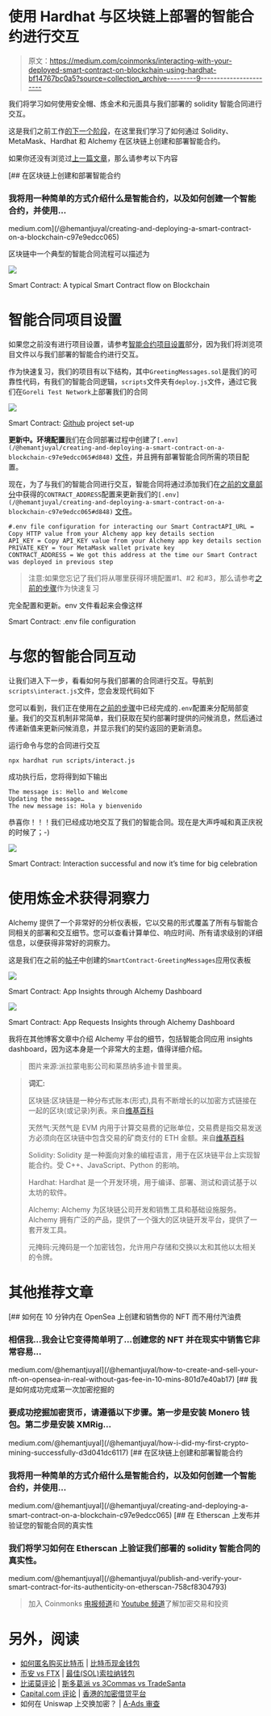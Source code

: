 # 使用 Hardhat 与区块链上部署的智能合约进行交互

> 原文：<https://medium.com/coinmonks/interacting-with-your-deployed-smart-contract-on-blockchain-using-hardhat-bf14767bc0a5?source=collection_archive---------9----------------------->

我们将学习如何使用安全帽、炼金术和元面具与我们部署的 solidity 智能合同进行交互。

这是我们之前工作[的下一个阶段](/@hemantjuyal/creating-and-deploying-a-smart-contract-on-a-blockchain-c97e9edcc065)，在这里我们学习了如何通过 Solidity、MetaMask、Hardhat 和 Alchemy 在区块链上创建和部署智能合约。

如果你还没有浏览过[上一篇文章](/@hemantjuyal/creating-and-deploying-a-smart-contract-on-a-blockchain-c97e9edcc065)，那么请参考以下内容

[](/@hemantjuyal/creating-and-deploying-a-smart-contract-on-a-blockchain-c97e9edcc065) [## 在区块链上创建和部署智能合约

### 我将用一种简单的方式介绍什么是智能合约，以及如何创建一个智能合约，并使用…

medium.com](/@hemantjuyal/creating-and-deploying-a-smart-contract-on-a-blockchain-c97e9edcc065) 

区块链中一个典型的智能合同流程可以描述为

![](img/603ed70bee75a71994d2901b192a80d7.png)

Smart Contract: A typical Smart Contract flow on Blockchain

# 智能合同项目设置

如果您之前没有进行项目设置，请参考[智能合约项目设置](/@hemantjuyal/creating-and-deploying-a-smart-contract-on-a-blockchain-c97e9edcc065#112c)部分，因为我们将浏览项目文件以与我们部署的智能合约进行交互。

作为快速复习，我们的项目有以下结构，其中`GreetingMessages.sol`是我们的可靠性代码，有我们的智能合同逻辑，`scripts`文件夹有`deploy.js`文件，通过它我们在`Goreli Test Network`上部署我们的合同

![](img/dbe21b6c936e26ec9d351e42783d115d.png)

Smart Contract: [Github](https://github.com/hemantjuyal/smart-contract) project set-up

**更新中。环境配置**我们在合同部署过程中创建了`[.env](/@hemantjuyal/creating-and-deploying-a-smart-contract-on-a-blockchain-c97e9edcc065#d848)` [文件](/@hemantjuyal/creating-and-deploying-a-smart-contract-on-a-blockchain-c97e9edcc065#d848)，并且拥有部署智能合同所需的项目配置。

现在，为了与我们的智能合同进行交互，智能合同将通过添加我们在[之前的文章部分](/@hemantjuyal/creating-and-deploying-a-smart-contract-on-a-blockchain-c97e9edcc065#3327)中获得的`CONTRACT_ADDRESS`配置来更新我们的`[.env](/@hemantjuyal/creating-and-deploying-a-smart-contract-on-a-blockchain-c97e9edcc065#d848)` [文件](/@hemantjuyal/creating-and-deploying-a-smart-contract-on-a-blockchain-c97e9edcc065#d848)。

```
#.env file configuration for interacting our Smart ContractAPI_URL = Copy HTTP value from your Alchemy app key details section
API_KEY = Copy API_KEY value from your Alchemy app key details section
PRIVATE_KEY = Your MetaMask wallet private key
CONTRACT_ADDRESS = We got this address at the time our Smart Contract was deployed in previous step
```

> 注意:如果您忘记了我们将从哪里获得环境配置#1、#2 和#3，那么请参考[之前的步骤](/@hemantjuyal/creating-and-deploying-a-smart-contract-on-a-blockchain-c97e9edcc065#d848)作为快速复习

完全配置和更新。env 文件看起来会像这样

Smart Contract: .env file configuration

# 与您的智能合同互动

让我们进入下一步，看看如何与我们部署的合同进行交互。导航到`scripts\interact.js`文件，您会发现代码如下

您可以看到，我们正在使用在[之前的步骤](/@hemantjuyal/creating-and-deploying-a-smart-contract-on-a-blockchain-c97e9edcc065#d848)中已经完成的`.env`配置来分配局部变量。我们的交互机制非常简单，我们获取在契约部署时提供的问候消息，然后通过传递新值来更新问候消息，并显示我们的契约返回的更新消息。

运行命令与您的合同进行交互

```
npx hardhat run scripts/interact.js
```

成功执行后，您将得到如下输出

```
The message is: Hello and Welcome
Updating the message…
The new message is: Hola y bienvenido
```

恭喜你！！！我们已经成功地交互了我们的智能合同。现在是大声呼喊和真正庆祝的时候了；-)

![](img/08371c7ec7ef1cecf909f2da6e24dbb0.png)

Smart Contract: Interaction successful and now it’s time for big celebration

# 使用炼金术获得洞察力

Alchemy 提供了一个非常好的分析仪表板，它以交易的形式覆盖了所有与智能合同相关的部署和交互细节。您可以查看计算单位、响应时间、所有请求级别的详细信息，以便获得非常好的洞察力。

这是我们在之前的[帖子](/@hemantjuyal/creating-and-deploying-a-smart-contract-on-a-blockchain-c97e9edcc065#bd47)中创建的`SmartContract-GreetingMessages`应用仪表板

![](img/d9137354197c801854b115b49a18606d.png)

Smart Contract: App Insights through Alchemy Dashboard

![](img/84df17ac3a80bb4b9639d659d8766f1d.png)

Smart Contract: App Requests Insights through Alchemy Dashboard

我将在其他博客文章中介绍 Alchemy 平台的细节，包括智能合同应用 insights dashboard，因为这本身是一个非常大的主题，值得详细介绍。

> 图片来源:派拉蒙电影公司和莱昂纳多迪卡普里奥。

> **词汇:**
> 
> 区块链:区块链是一种分布式账本(形式),具有不断增长的以加密方式链接在一起的区块(或记录)列表。来自[维基百科](https://en.wikipedia.org/wiki/Blockchain)
> 
> 天然气:天然气是 EVM 内用于计算交易费的记账单位，交易费是指交易发送方必须向在区块链中包含交易的矿商支付的 ETH 金额。来自[维基百科](https://en.wikipedia.org/wiki/Ethereum#:~:text=Gas%20is%20a%20unit%20of,the%20transaction%20in%20the%20blockchain.)
> 
> Solidity: Solidity 是一种面向对象的编程语言，用于在区块链平台上实现智能合约。受 C++、JavaScript、Python 的影响。
> 
> Hardhat: Hardhat 是一个开发环境，用于编译、部署、测试和调试基于以太坊的软件。
> 
> Alchemy: Alchemy 为区块链公司开发和销售工具和基础设施服务。Alchemy 拥有广泛的产品，提供了一个强大的区块链开发平台，提供了一套开发工具。
> 
> 元掩码:元掩码是一个加密钱包，允许用户存储和交换以太和其他以太相关的令牌。

# 其他推荐文章

[](/@hemantjuyal/how-to-create-and-sell-your-nft-on-opensea-in-real-without-gas-fee-in-10-mins-801d7e40ab17) [## 如何在 10 分钟内在 OpenSea 上创建和销售你的 NFT 而不用付汽油费

### 相信我…我会让它变得简单明了…创建您的 NFT 并在现实中销售它非常容易…

medium.com/@hemantjuyal](/@hemantjuyal/how-to-create-and-sell-your-nft-on-opensea-in-real-without-gas-fee-in-10-mins-801d7e40ab17) [](/@hemantjuyal/how-i-did-my-first-crypto-mining-successfully-d3d041dc6117) [## 我是如何成功完成第一次加密挖掘的

### 要成功挖掘加密货币，请遵循以下步骤。第一步是安装 Monero 钱包。第二步是安装 XMRig…

medium.com/@hemantjuyal](/@hemantjuyal/how-i-did-my-first-crypto-mining-successfully-d3d041dc6117) [](/@hemantjuyal/creating-and-deploying-a-smart-contract-on-a-blockchain-c97e9edcc065) [## 在区块链上创建和部署智能合约

### 我将用一种简单的方式介绍什么是智能合约，以及如何创建一个智能合约，并使用…

medium.com/@hemantjuyal](/@hemantjuyal/creating-and-deploying-a-smart-contract-on-a-blockchain-c97e9edcc065) [](/@hemantjuyal/publish-and-verify-your-smart-contract-for-its-authenticity-on-etherscan-758cf8304793) [## 在 Etherscan 上发布并验证您的智能合同的真实性

### 我们将学习如何在 Etherscan 上验证我们部署的 solidity 智能合同的真实性。

medium.com/@hemantjuyal](/@hemantjuyal/publish-and-verify-your-smart-contract-for-its-authenticity-on-etherscan-758cf8304793) 

> 加入 Coinmonks [电报频道](https://t.me/coincodecap)和 [Youtube 频道](https://www.youtube.com/c/coinmonks/videos)了解加密交易和投资

# 另外，阅读

*   [如何匿名购买比特币](https://coincodecap.com/buy-bitcoin-anonymously) | [比特币现金钱包](https://coincodecap.com/bitcoin-cash-wallets)
*   [币安 vs FTX](https://coincodecap.com/binance-vs-ftx) | [最佳(SOL)索拉纳钱包](https://coincodecap.com/solana-wallets)
*   [比诺莫评论](https://coincodecap.com/binomo-review) | [斯多葛派 vs 3Commas vs TradeSanta](https://coincodecap.com/stoic-vs-3commas-vs-tradesanta)
*   [Capital.com 评论](https://coincodecap.com/capital-com-review) | [香港的加密借贷平台](https://coincodecap.com/crypto-lending-hong-kong)
*   如何在 Uniswap 上交换加密？ | [A-Ads 审查](https://coincodecap.com/a-ads-review)